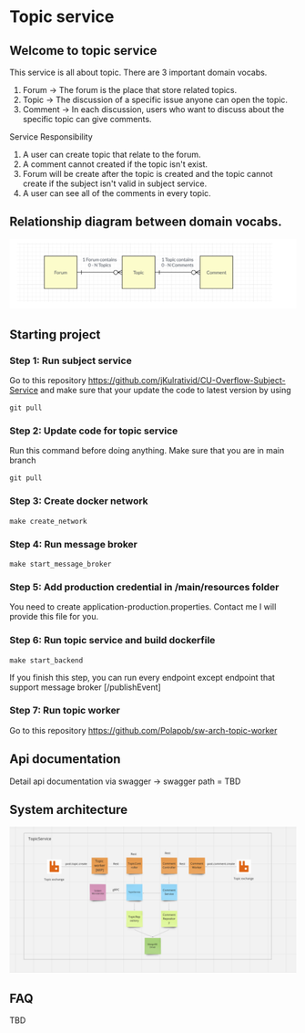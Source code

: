 # Topic service

## Welcome to topic service

This service is all about topic. There are 3 important domain vocabs.

1. Forum -> The forum is the place that store related topics.
2. Topic -> The discussion of a specific issue anyone can open the topic.
3. Comment -> In each discussion, users who want to discuss about the specific topic can give comments.

Service Responsibility

1. A user can create topic that relate to the forum.
2. A comment cannot created if the topic isn't exist.
3. Forum will be create after the topic is created and the topic cannot create if the subject isn't valid in subject service.
4. A user can see all of the comments in every topic.

## Relationship diagram between domain vocabs.

![Getting Started](./images/model_relationship.png)

## Starting project

### Step 1: Run subject service

Go to this repository https://github.com/jKulrativid/CU-Overflow-Subject-Service and make sure that your update the code to latest version by using

```
git pull
```

### Step 2: Update code for topic service

Run this command before doing anything. Make sure that you are in main branch

```
git pull
```

### Step 3: Create docker network

```
make create_network
```

### Step 4: Run message broker

```
make start_message_broker
```

### Step 5: Add production credential in /main/resources folder

You need to create application-production.properties. Contact me I will provide this file for you.

### Step 6: Run topic service and build dockerfile

```
make start_backend
```

If you finish this step, you can run every endpoint except endpoint that support message broker [/publishEvent]

### Step 7: Run topic worker

Go to this repository https://github.com/Polapob/sw-arch-topic-worker

## Api documentation

Detail api documentation via swagger -> swagger path = TBD

## System architecture

![System architecture](./images/system_architecture.png)

## FAQ

TBD
